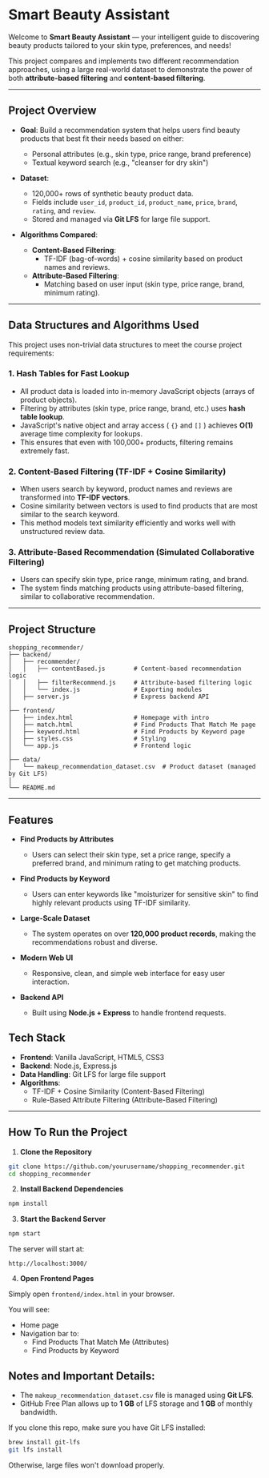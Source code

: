 # Smart Beauty Assistant

Welcome to **Smart Beauty Assistant** — your intelligent guide to discovering beauty products tailored to your skin type, preferences, and needs!

This project compares and implements two different recommendation approaches, using a large real-world dataset to demonstrate the power of both **attribute-based filtering** and **content-based filtering**.

---

## Project Overview

- **Goal**: Build a recommendation system that helps users find beauty products that best fit their needs based on either:
	- Personal attributes (e.g., skin type, price range, brand preference)
	- Textual keyword search (e.g., "cleanser for dry skin")

- **Dataset**:
	- 120,000+ rows of synthetic beauty product data.
	- Fields include `user_id`, `product_id`, `product_name`, `price`, `brand`, `rating`, and `review`.
	- Stored and managed via **Git LFS** for large file support.

- **Algorithms Compared**:
	- **Content-Based Filtering**:
		- TF-IDF (bag-of-words) + cosine similarity based on product names and reviews.
	- **Attribute-Based Filtering**:
		- Matching based on user input (skin type, price range, brand, minimum rating).

---

## Data Structures and Algorithms Used

This project uses non-trivial data structures to meet the course project requirements:

### 1. Hash Tables for Fast Lookup
- All product data is loaded into in-memory JavaScript objects (arrays of product objects).
- Filtering by attributes (skin type, price range, brand, etc.) uses **hash table lookup**.
- JavaScript's native object and array access ( `{}` and `[]` ) achieves **O(1)** average time complexity for lookups.
- This ensures that even with 100,000+ products, filtering remains extremely fast.

### 2. Content-Based Filtering (TF-IDF + Cosine Similarity)
- When users search by keyword, product names and reviews are transformed into **TF-IDF vectors**.
- Cosine similarity between vectors is used to find products that are most similar to the search keyword.
- This method models text similarity efficiently and works well with unstructured review data.

### 3. Attribute-Based Recommendation (Simulated Collaborative Filtering)
- Users can specify skin type, price range, minimum rating, and brand.
- The system finds matching products using attribute-based filtering, similar to collaborative recommendation.

---

## Project Structure

```plaintext
shopping_recommender/
├── backend/
│   ├── recommender/
│   │   ├── contentBased.js        # Content-based recommendation logic
│   │   ├── filterRecommend.js     # Attribute-based filtering logic
│   │   └── index.js               # Exporting modules
│   ├── server.js                  # Express backend API
│
├── frontend/
│   ├── index.html                 # Homepage with intro
│   ├── match.html                 # Find Products That Match Me page
│   ├── keyword.html               # Find Products by Keyword page
│   ├── styles.css                 # Styling
│   └── app.js                     # Frontend logic
│
├── data/
│   └── makeup_recommendation_dataset.csv  # Product dataset (managed by Git LFS)
│
└── README.md
```
---

## Features

- **Find Products by Attributes**
  - Users can select their skin type, set a price range, specify a preferred brand, and minimum rating to get matching products.

- **Find Products by Keyword**
  - Users can enter keywords like "moisturizer for sensitive skin" to find highly relevant products using TF-IDF similarity.

- **Large-Scale Dataset**
  - The system operates on over **120,000 product records**, making the recommendations robust and diverse.

- **Modern Web UI**
  - Responsive, clean, and simple web interface for easy user interaction.

- **Backend API**
  - Built using **Node.js + Express** to handle frontend requests.

## Tech Stack

- **Frontend**: Vanilla JavaScript, HTML5, CSS3
- **Backend**: Node.js, Express.js
- **Data Handling**: Git LFS for large file support
- **Algorithms**:
  - TF-IDF + Cosine Similarity (Content-Based Filtering)
  - Rule-Based Attribute Filtering (Attribute-Based Filtering)

---

## How To Run the Project

1. **Clone the Repository**

```bash
git clone https://github.com/yourusername/shopping_recommender.git
cd shopping_recommender
```

2. **Install Backend Dependencies**

```bash
npm install
```

3. **Start the Backend Server**

```bash
npm start
```

The server will start at:

```plaintext
http://localhost:3000/
```

4. **Open Frontend Pages**

Simply open `frontend/index.html` in your browser.

You will see:
- Home page
- Navigation bar to:
	- Find Products That Match Me (Attributes)
	- Find Products by Keyword


## Notes and Important Details:

- The `makeup_recommendation_dataset.csv` file is managed using **Git LFS**.
- GitHub Free Plan allows up to **1 GB** of LFS storage and **1 GB** of monthly bandwidth.

If you clone this repo, make sure you have Git LFS installed:

```bash
brew install git-lfs
git lfs install
```

Otherwise, large files won't download properly.


